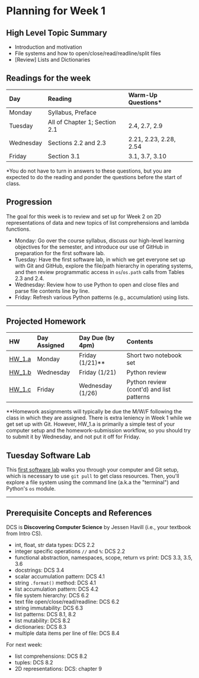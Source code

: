 # Planning for Week 1

## High Level Topic Summary

  - Introduction and motivation
  - File systems and how to open/close/read/readline/split files
  - \[Review\] Lists and Dictionaries

## Readings for the week

Day        | Reading      | Warm-Up Questions*
:--------- |:-------------|:----------------------------------
Monday     | Syllabus, Preface |
Tuesday    | All of Chapter 1; Section 2.1 | 2.4, 2.7, 2.9
Wednesday  | Sections 2.2 and 2.3 | 2.21, 2.23, 2.28, 2.54
Friday     | Section 3.1 | 3.1, 3.7, 3.10

\*You do not have to turn in answers to these questions, but you are expected to do the reading and ponder the questions before the start of class.

## Progression

The goal for this week is to review and set up for Week 2 on 2D representations of data and new topics of list comprehensions and lambda functions.

- Monday: Go over the course syllabus, discuss our high-level learning objectives for the semester, and introduce our use of GitHub in preparation for the first software lab.
- Tuesday: Have the first software lab, in which we get everyone set up with Git and GitHub, explore the file/path hierarchy in operating systems, and then review programmatic access in `os`/`os.path` calls from Tables 2.3 and 2.4.
- Wednesday: Review how to use Python to open and close files and parse file contents line by line.
- Friday: Refresh various Python patterns (e.g., accumulation) using lists.

---

## Projected Homework

HW | Day Assigned  | Day Due (by 4pm) | Contents
:--|:--------|:--------|:------------
[HW_1.a](../hw/HW_1.a/README.md) | Monday | Friday (1/21)** | Short two notebook set
[HW_1.b](../hw/HW_1.b/README.md) | Wednesday | Friday (1/21) | Python review
[HW_1.c](../hw/HW_1.c/README.md) | Friday | Wednesday (1/26) | Python review (cont'd) and list patterns

\**Homework assignments will typically be due the M/W/F following the class in which they are assigned.  There is extra leniency in Week 1 while we get set up with Git.  However, HW_1.a is primarily a simple test of your computer setup and the homework-submission workflow, so you should try to submit it by Wednesday, and not put it off for Friday.

## Tuesday Software Lab

This [first software lab](../sw_lab/lab_01/swlab_01.md) walks you through your computer and Git setup, which is necessary to use `git pull` to get class resources.  Then, you'll explore a file system using the command line (a.k.a the "terminal") and Python's `os` module.

---

## Prerequisite Concepts and References

DCS is **Discovering Computer Science** by Jessen Havill (i.e., your textbook from Intro CS).

- int, float, str data types: DCS 2.2
- integer specific operations `//` and `%`: DCS 2.2
- functional abstraction, namespaces, scope, return vs print: DCS 3.3, 3.5, 3.6
- docstrings: DCS 3.4
- scalar accumulation pattern: DCS 4.1
- string `.format()` method: DCS 4.1
- list accumulation pattern: DCS 4.2
- file system hierarchy: DCS 6.2
- text file open/close/read/readline: DCS 6.2
- string immutability: DCS 6.3
- list patterns: DCS 8.1, 8.2
- list mutability: DCS 8.2
- dictionaries: DCS 8.3
- multiple data items per line of file: DCS 8.4

For next week:

- list comprehensions: DCS 8.2
- tuples: DCS 8.2
- 2D representations: DCS: chapter 9
